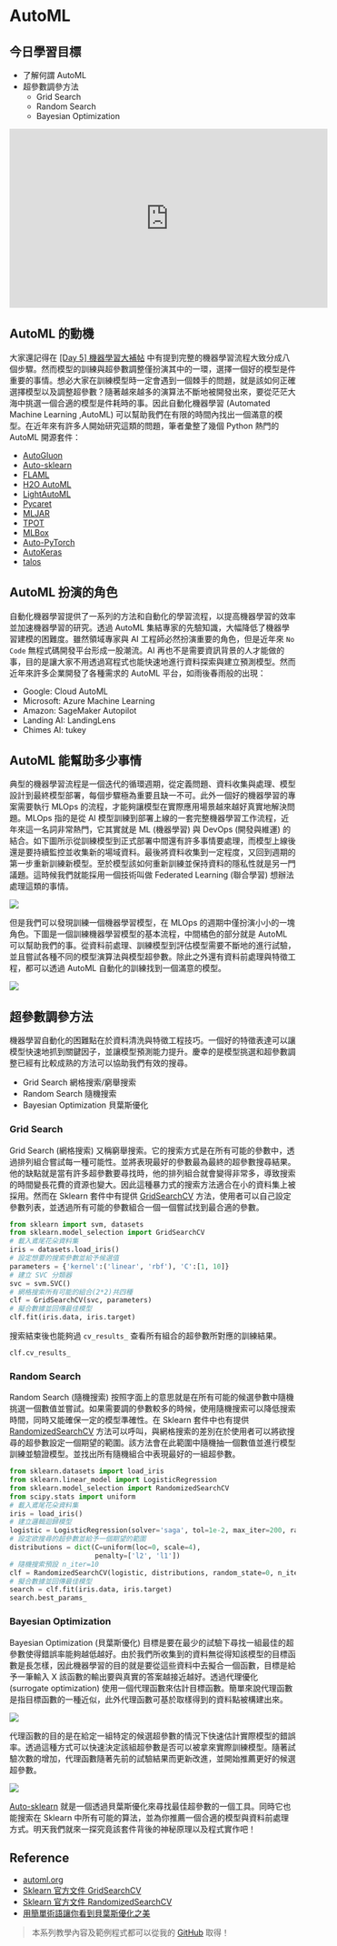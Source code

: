 # AutoML

## 今日學習目標
- 了解何謂 AutoML
- 超參數調參方法
    - Grid Search
    - Random Search
    - Bayesian Optimization

<iframe width="560" height="315" src="https://www.youtube.com/embed/c-7YkyLm8O4" frameborder="0" allow="accelerometer; autoplay; clipboard-write; encrypted-media; gyroscope; picture-in-picture" allowfullscreen></iframe>


## AutoML 的動機
大家還記得在 [[Day 5] 機器學習大補帖](https://ithelp.ithome.com.tw/articles/10265942) 中有提到完整的機器學習流程大致分成八個步驟。然而模型的訓練與超參數調整僅扮演其中的一環，選擇一個好的模型是件重要的事情。想必大家在訓練模型時一定會遇到一個棘手的問題，就是該如何正確選擇模型以及調整超參數？隨著越來越多的演算法不斷地被開發出來，要從茫茫大海中挑選一個合適的模型是件耗時的事。因此自動化機器學習 (Automated Machine Learning ,AutoML) 可以幫助我們在有限的時間內找出一個滿意的模型。在近年來有許多人開始研究這類的問題，筆者彙整了幾個 Python 熱門的 AutoML 開源套件：

- [AutoGluon](https://www.automl.org/automl/#:~:text=AutoML%20packages%20include%3A-,AutoGluon,-is%20a%20multi)
- [Auto-sklearn](https://automl.github.io/auto-sklearn/master/)
- [FLAML](https://github.com/microsoft/FLAML)
- [H2O AutoML](http://docs.h2o.ai/h2o/latest-stable/h2o-docs/automl.html)
- [LightAutoML](https://github.com/sberbank-ai-lab/LightAutoML)
- [Pycaret](https://pycaret.org/)
- [MLJAR](https://mljar.com/)
- [TPOT](https://github.com/EpistasisLab/tpot)
- [MLBox](https://github.com/AxeldeRomblay/MLBox)
- [Auto-PyTorch](https://github.com/automl/Auto-PyTorch)
- [AutoKeras](https://autokeras.com/)
- [talos](https://github.com/autonomio/talos)

## AutoML 扮演的角色
自動化機器學習提供了一系列的方法和自動化的學習流程，以提高機器學習的效率並加速機器學習的研究。透過 AutoML 集結專家的先驗知識，大幅降低了機器學習建模的困難度。雖然領域專家與 AI 工程師必然扮演重要的角色，但是近年來 `No Code` 無程式碼開發平台形成一股潮流。AI 再也不是需要資訊背景的人才能做的事，目的是讓大家不用透過寫程式也能快速地進行資料探索與建立預測模型。然而近年來許多企業開發了各種需求的 AutoML 平台，如雨後春雨般的出現：

- Google: Cloud AutoML
- Microsoft: Azure Machine Learning
- Amazon: SageMaker Autopilot
- Landing AI: LandingLens
- Chimes AI: tukey

## AutoML 能幫助多少事情
典型的機器學習流程是一個迭代的循環週期，從定義問題、資料收集與處理、模型設計到最終模型部署，每個步驟極為重要且缺一不可。此外一個好的機器學習的專案需要執行 MLOps 的流程，才能夠讓模型在實際應用場景越來越好真實地解決問題。MLOps 指的是從 AI 模型訓練到部署上線的一套完整機器學習工作流程，近年來這一名詞非常熱門，它其實就是 ML (機器學習) 與 DevOps (開發與維運) 的結合。如下圖所示從訓練模型到正式部署中間還有許多事情要處理，而模型上線後還是要持續監控並收集新的場域資料。最後將資料收集到一定程度，又回到週期的第一步重新訓練新模型。至於模型該如何重新訓練並保持資料的隱私性就是另一門議題。這時候我們就能採用一個技術叫做 Federated Learning (聯合學習) 想辦法處理這類的事情。

![](./image/img19-1.png)

但是我們可以發現訓練一個機器學習模型，在 MLOps 的週期中僅扮演小小的一塊角色。下圖是一個訓練機器學習模型的基本流程，中間橘色的部分就是 AutoML 可以幫助我們的事。從資料前處理、訓練模型到評估模型需要不斷地的進行試驗，並且嘗試各種不同的模型演算法與模型超參數。除此之外還有資料前處理與特徵工程，都可以透過 AutoML 自動化的訓練找到一個滿意的模型。

![](./image/img19-2.png)

## 超參數調參方法
機器學習自動化的困難點在於資料清洗與特徵工程技巧。一個好的特徵表達可以讓模型快速地抓到關鍵因子，並讓模型預測能力提升。慶幸的是模型挑選和超參數調整已經有比較成熟的方法可以協助我們有效的搜尋。

- Grid Search 網格搜索/窮舉搜索
- Random Search 隨機搜索
- Bayesian Optimization 貝葉斯優化

### Grid Search
Grid Search (網格搜索) 又稱窮舉搜索。它的搜索方式是在所有可能的參數中，透過排列組合嘗試每一種可能性。並將表現最好的參數最為最終的超參數搜尋結果。他的缺點就是當有許多超參數要尋找時，他的排列組合就會變得非常多，導致搜索的時間變長花費的資源也變大。因此這種暴力式的搜索方法適合在小的資料集上被採用。然而在 Sklearn 套件中有提供 [GridSearchCV](https://scikit-learn.org/stable/modules/generated/sklearn.model_selection.GridSearchCV.html) 方法，使用者可以自己設定參數列表，並透過所有可能的參數組合一個一個嘗試找到最合適的參數。


```py
from sklearn import svm, datasets
from sklearn.model_selection import GridSearchCV
# 載入鳶尾花朵資料集
iris = datasets.load_iris()
# 設定想要的搜索參數並給予候選值
parameters = {'kernel':('linear', 'rbf'), 'C':[1, 10]}
# 建立 SVC 分類器
svc = svm.SVC()
# 網格搜索所有可能的組合(2*2)共四種
clf = GridSearchCV(svc, parameters)
# 擬合數據並回傳最佳模型
clf.fit(iris.data, iris.target)
```

搜索結束後也能夠過 `cv_results_` 查看所有組合的超參數所對應的訓練結果。

```py
clf.cv_results_
```

### Random Search
Random Search (隨機搜索) 按照字面上的意思就是在所有可能的候選參數中隨機挑選一個數值並嘗試。如果需要調的參數較多的時候，使用隨機搜索可以降低搜索時間，同時又能確保一定的模型準確性。在 Sklearn 套件中也有提供 [RandomizedSearchCV](https://scikit-learn.org/stable/modules/generated/sklearn.model_selection.RandomizedSearchCV.html) 方法可以呼叫，與網格搜索的差別在於使用者可以將欲搜尋的超參數設定一個期望的範圍。該方法會在此範圍中隨機抽一個數值並進行模型訓練並驗證模型。並找出所有隨機組合中表現最好的一組超參數。

```py
from sklearn.datasets import load_iris
from sklearn.linear_model import LogisticRegression
from sklearn.model_selection import RandomizedSearchCV
from scipy.stats import uniform
# 載入鳶尾花朵資料集
iris = load_iris()
# 建立邏輯迴歸模型
logistic = LogisticRegression(solver='saga', tol=1e-2, max_iter=200, random_state=0)
# 設定欲搜尋的超參數並給予一個期望的範圍
distributions = dict(C=uniform(loc=0, scale=4),
                     penalty=['l2', 'l1'])
# 隨機搜索預設 n_iter=10
clf = RandomizedSearchCV(logistic, distributions, random_state=0, n_iter=10)
# 擬合數據並回傳最佳模型
search = clf.fit(iris.data, iris.target)
search.best_params_
```

### Bayesian Optimization
Bayesian Optimization (貝葉斯優化) 目標是要在最少的試驗下尋找一組最佳的超參數使得錯誤率能夠越低越好。由於我們所收集到的資料無從得知該模型的目標函數是長怎樣，因此機器學習的目的就是要從這些資料中去擬合一個函數，目標是給予一筆輸入 X 該函數的輸出要與真實的答案越接近越好。透過代理優化 (surrogate optimization) 使用一個代理函數來估計目標函數。簡單來說代理函數是指目標函數的一種近似，此外代理函數可基於取樣得到的資料點被構建出來。

![](./image/img19-3.png)

代理函數的目的是在給定一組特定的候選超參數的情況下快速估計實際模型的錯誤率。透過這種方式可以快速決定該組超參數是否可以被拿來實際訓練模型。隨著試驗次數的增加，代理函數隨著先前的試驗結果而更新改進，並開始推薦更好的候選超參數。

![](./image/img19-4.png)

[Auto-sklearn](https://automl.github.io/auto-sklearn/master/) 就是一個透過貝葉斯優化來尋找最佳超參數的一個工具。同時它也能搜索在 Sklearn 中所有可能的算法，並為你推薦一個合適的模型與資料前處理方式。明天我們就來一探究竟該套件背後的神秘原理以及程式實作吧！

## Reference
- [automl.org](https://www.automl.org/automl/)
- [Sklearn 官方文件 GridSearchCV](https://scikit-learn.org/stable/modules/generated/sklearn.model_selection.GridSearchCV.html)
- [Sklearn 官方文件 RandomizedSearchCV](https://scikit-learn.org/stable/modules/generated/sklearn.model_selection.RandomizedSearchCV.html)
- [用簡單術語讓你看到貝葉斯優化之美](https://www.gushiciku.cn/pl/p7cE/zh-tw)

> 本系列教學內容及範例程式都可以從我的 [GitHub](https://github.com/andy6804tw/2021-13th-ironman) 取得！